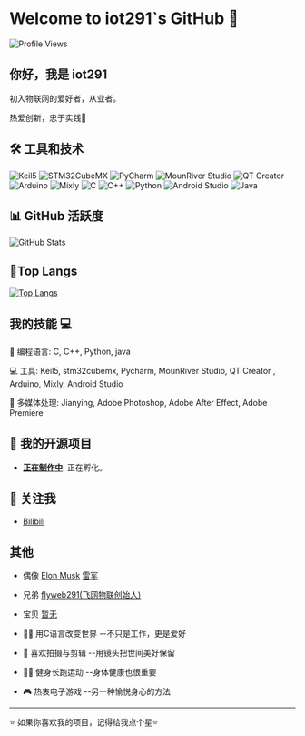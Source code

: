 # Welcome to iot291`s GitHub 👋

 ![Profile Views](https://komarev.com/ghpvc/?username=iot291&color=blueviolet)
 
## 你好，我是 iot291

初入物联网的爱好者，从业者。

热爱创新，忠于实践🚀

## 🛠️ 工具和技术

![Keil5](https://img.shields.io/badge/Keil-ARM-red?style=flat-square&logo=keil&logoColor=white)
![STM32CubeMX](https://img.shields.io/badge/STM32CubeMX-STM32-blue?style=flat-square&logo=stm32&logoColor=white)
![PyCharm](https://img.shields.io/badge/PyCharm-IDE-green?style=flat-square&logo=pycharm&logoColor=white)
![MounRiver Studio](https://img.shields.io/badge/MounRiver_Studio-IDE-00bfae?style=flat-square&logo=visualstudiocode&logoColor=white)
![QT Creator](https://img.shields.io/badge/QT_Creator-IDE-darkgreen?style=flat-square&logo=qt&logoColor=white)
![Arduino](https://img.shields.io/badge/Arduino-IDE-blue?style=flat-square&logo=arduino&logoColor=white)
![Mixly](https://img.shields.io/badge/Mixly-IDE-purple?style=flat-square&logo=arduino&logoColor=white)
![C](https://img.shields.io/badge/C-ISO-blue?style=flat-square&logo=c&logoColor=white)
![C++](https://img.shields.io/badge/C++-ISO-blue?style=flat-square&logo=cplusplus&logoColor=white)
![Python](https://img.shields.io/badge/Python-3.9-blue?style=flat-square&logo=python&logoColor=white)
![Android Studio](https://img.shields.io/badge/Android_Studio-IDE-green?style=flat-square&logo=androidstudio&logoColor=white)
![Java](https://img.shields.io/badge/Java-8-green?style=flat-square&logo=java&logoColor=white)

## 📊 GitHub 活跃度

 ![GitHub Stats](https://github-readme-stats.vercel.app/api?username=iot291&show_icons=true&count_private=true&hide=prs&theme=radical) 

## 📃Top Langs
[![Top Langs](https://github-readme-stats.vercel.app/api/top-langs/?username=iot291&layout=compact)](https://github.com/anuraghazra/github-readme-stats)

## 我的技能 💻


 🎯 编程语言: C, C++, Python, java
 
 💻 工具: Keil5, stm32cubemx, Pycharm, MounRiver Studio, QT Creator , Arduino, Mixly, Android Studio
 
 🎥 多媒体处理: Jianying, Adobe Photoshop, Adobe After Effect, Adobe Premiere 


## 📂 我的开源项目

 - **[正在制作中](项目链接)**: 正在孵化。 



## 🚀 关注我

 - [Bilibili](https://space.bilibili.com/321881231) 


 ## 其他
 
- 偶像 [Elon Musk](https://x.com/elonmusk)   [雷军](https://weibo.com/u/1749127163)
- 兄弟 [flyweb291(飞网物联创始人)](https://github.com/flyweb291)
- 宝贝 [暂无](https://www.zhenai.com/)

- 👨‍💻 用C语言改变世界 --不只是工作，更是爱好
- 🎥 喜欢拍摄与剪辑  --用镜头把世间美好保留
- 🚶‍♂️  健身长跑运动    --身体健康也很重要
- 🎮 热衷电子游戏    --另一种愉悦身心的方法

---
 ⭐️ 如果你喜欢我的项目，记得给我点个星⭐️ 
